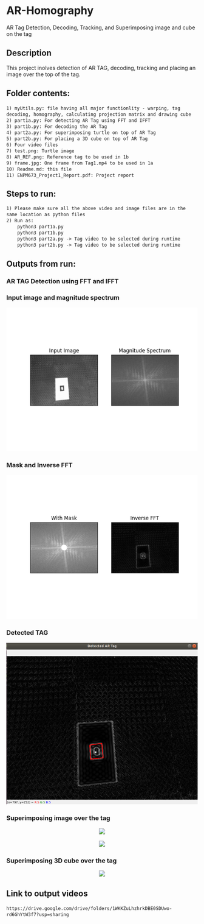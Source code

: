 # AR-Homography
AR Tag Detection, Decoding, Tracking, and Superimposing image and cube on the tag

## Description
This project inolves detection of AR TAG, decoding, tracking and placing an image over the top of the tag.

## Folder contents:
	1) myUtils.py: file having all major functionlity - warping, tag decoding, homography, calculating projection matrix and drawing cube
	2) part1a.py: For detecting AR Tag using FFT and IFFT
	3) part1b.py: For decoding the AR Tag
	4) part2a.py: For superimposing turtle on top of AR Tag
	5) part2b.py: For placing a 3D cube on top of AR Tag
	6) Four video files
	7) test.png: Turtle image
	8) AR_REF.png: Reference tag to be used in 1b
	9) frame.jpg: One frame from Tag1.mp4 to be used in 1a
	10) Readme.md: this file
	11) ENPM673_Project1_Report.pdf: Project report

## Steps to run:
	1) Please make sure all the above video and image files are in the same location as python files
	2) Run as:
		python3 part1a.py
		python3 part1b.py
		python3 part2a.py -> Tag video to be selected during runtime
		python3 part2b.py -> Tag video to be selected during runtime

## Outputs from run:

### AR TAG Detection using FFT and IFFT
### Input image and magnitude spectrum
<p align="center">
<img src="data/input_magnitude.png"/>
</p>

### Mask and Inverse FFT
<p align="center">
<img src="data/mask_iFFT.png"/>
</p>

### Detected TAG
<p align="center">
<img src="data/DetectedTag_FFT_IFFT.png"/>
</p>

### Superimposing image over the tag
<p align="center">
<img src="data/Tag0_Warped.gif"/>
</p>
<p align="center">
<img src="data/Tag1_Warped.gif"/>
</p>

### Superimposing 3D cube over the tag
<p align="center">
<img src="data/multipleTags_Cube.gif"/>
</p>

 
## Link to output videos
	https://drive.google.com/drive/folders/1WKKZuLhzhrkDBE0SDUwo-rd6GhYtW3f7?usp=sharing
